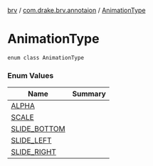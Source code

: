 [brv](../../index.md) / [com.drake.brv.annotaion](../index.md) / [AnimationType](./index.md)

# AnimationType

`enum class AnimationType`

### Enum Values

| Name | Summary |
|---|---|
| [ALPHA](-a-l-p-h-a.md) |  |
| [SCALE](-s-c-a-l-e.md) |  |
| [SLIDE_BOTTOM](-s-l-i-d-e_-b-o-t-t-o-m.md) |  |
| [SLIDE_LEFT](-s-l-i-d-e_-l-e-f-t.md) |  |
| [SLIDE_RIGHT](-s-l-i-d-e_-r-i-g-h-t.md) |  |
